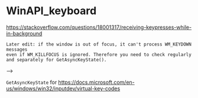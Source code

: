 # WinAPI_keyboard

https://stackoverflow.com/questions/18001317/receiving-keypresses-while-in-background
```
Later edit: if the window is out of focus, it can't process WM_KEYDOWN messages 
even if WM_KILLFOCUS is ignored. Therefore you need to check regularly and separately for GetAsyncKeyState().
```

-->

```GetAsyncKeyState``` for
https://docs.microsoft.com/en-us/windows/win32/inputdev/virtual-key-codes
